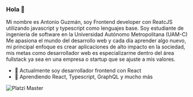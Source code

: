 ### Hola 👋

Mi nombre es Antonio Guzmán, soy Frontend developer con ReatcJS utilizando javascript y typescript como lenguajes base. Soy estudiante de ingenieria de software en la Universidad Autónomo Metropolitana (UAM-C) Me apasiona el mundo del desarrollo web y cada día aprender algo nuevo, mi principal enfoque es crear aplicaciones de alto impacto en la sociedad, mis metas como desarrollador web es especializarme dentro del área fullstack ya sea en una empresa o startup que se ajuste a mis valores.

- 🔭 Actualmente soy desarrollador frontend con React
- 🌱 Aprendiendo React, Typescript, GraphQL y mucho más

![Platzi Master](https://img.shields.io/badge/Platzi%20Master-C8-95ca3e)
<!--
**strcoder/strcoder** is a ✨ _special_ ✨ repository because its `README.md` (this file) appears on your GitHub profile.

Here are some ideas to get you started:

- 🔭 I’m currently working on ...
- 🌱 I’m currently learning ...
- 👯 I’m looking to collaborate on ...
- 🤔 I’m looking for help with ...
- 💬 Ask me about ...
- 📫 How to reach me: ...
- 😄 Pronouns: ...
- ⚡ Fun fact: ...
-->
